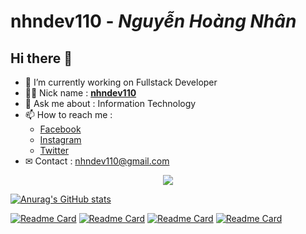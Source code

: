 # **nhndev110** - _Nguyễn Hoàng Nhân_

## Hi there 👋

-   🔭 I’m currently working on Fullstack Developer
-   👨‍💻 Nick name : [**nhndev110**](https://github.com/nhndev110)
-   💬 Ask me about : Information Technology
-   📫 How to reach me :
    -   [Facebook](https://www.facebook.com/nhndev110)
    -   [Instagram](https://www.instagram.com/nhndev110)
    -   [Twitter](https://twitter.com/nhndev110)
-   ✉ Contact : nhndev110@gmail.com

<p align="center">
  <a href="https://github.com/nhndev110">
    <img src="https://skillicons.dev/icons?i=html,css,js,php&perline=4" />
  </a>
</p>

[![Anurag's GitHub stats](https://github-readme-stats.vercel.app/api?username=nhndev110&show_icons=true&theme=dark)](https://github.com/nhndev110)

[![Readme Card](https://github-readme-stats.vercel.app/api/pin/?username=nhndev110&show_icons=true&theme=dark&repo=Ecommerce-MOBILE-SELLING-Website)](https://github.com/nhndev110/Ecommerce-MOBILE-SELLING-Website)
[![Readme Card](https://github-readme-stats.vercel.app/api/pin/?username=nhndev110&show_icons=true&theme=dark&repo=Food-Restaurant-Website)](https://github.com/nhndev110/Food-Restaurant-Website)
[![Readme Card](https://github-readme-stats.vercel.app/api/pin/?username=nhndev110&show_icons=true&theme=dark&repo=Tour-Travel-Agency-Website)](https://github.com/nhndev110/Tour-Travel-Agency-Website)
[![Readme Card](https://github-readme-stats.vercel.app/api/pin/?username=nhndev110&show_icons=true&theme=dark&repo=Customize-The-Band-W3)](https://github.com/nhndev110/Customize-The-Band-W3)
